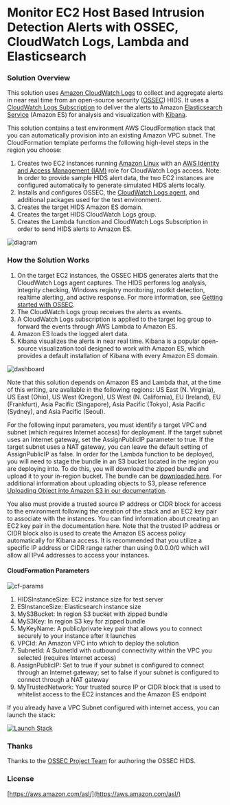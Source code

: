 # Monitor EC2 Host Based Intrusion Detection Alerts with OSSEC, CloudWatch Logs, Lambda and Elasticsearch

### Solution Overview
This solution uses [Amazon CloudWatch Logs](http://docs.aws.amazon.com/AmazonCloudWatch/latest/logs/WhatIsCloudWatchLogs.html) to collect and aggregate alerts in near real time from an open-source security ([OSSEC](http://ossec.github.io/)) HIDS. It uses a [CloudWatch Logs Subscription](http://docs.aws.amazon.com/AmazonCloudWatch/latest/logs/Subscriptions.html) to deliver the alerts to Amazon [Elasticsearch Service](https://aws.amazon.com/elasticsearch-service/) (Amazon ES) for analysis and visualization with [Kibana](https://en.wikipedia.org/wiki/Kibana).

This solution contains a test environment AWS CloudFormation stack that you can automatically provision into an existing Amazon VPC subnet. The CloudFormation template performs the following high-level steps in the region you choose:

1.	Creates two EC2 instances running [Amazon Linux](https://aws.amazon.com/amazon-linux-ami/) with an [AWS Identity and Access Management (IAM)](http://docs.aws.amazon.com/AWSEC2/latest/UserGuide/iam-roles-for-amazon-ec2.html) role for CloudWatch Logs access. Note: In order to provide sample HIDS alert data, the two EC2 instances are configured automatically to generate simulated HIDS alerts locally.
2.	Installs and configures OSSEC, the [CloudWatch Logs agent](http://docs.aws.amazon.com/AmazonCloudWatch/latest/logs/QuickStartEC2Instance.html), and additional packages used for the test environment.
3.	Creates the target HIDS Amazon ES domain.
4.	Creates the target HIDS CloudWatch Logs group.
5.	Creates the Lambda function and CloudWatch Logs Subscription in order to send HIDS alerts to Amazon ES.

![diagram](https://github.com/awslabs/hids-cloudwatchlogs-elasticsearch-template/blob/master/images/hids-cwl-es.png)

### How the Solution Works
1.	On the target EC2 instances, the OSSEC HIDS generates alerts that the CloudWatch Logs agent captures. The HIDS performs log analysis, integrity checking, Windows registry monitoring, rootkit detection, realtime alerting, and active response. For more information, see [Getting started with OSSEC](http://ossec.github.io/docs/manual/non-technical-overview.html).
2.	The CloudWatch Logs group receives the alerts as events.
3.	A CloudWatch Logs subscription is applied to the target log group to forward the events through AWS Lambda to Amazon ES.
4.	Amazon ES loads the logged alert data.
5.	Kibana visualizes the alerts in near real time. Kibana is a popular open-source visualization tool designed to work with Amazon ES, which provides a default installation of Kibana with every Amazon ES domain.

![dashboard](https://github.com/awslabs/hids-cloudwatchlogs-elasticsearch-template/blob/master/images/hids-dashboard.png)

Note that this solution depends on Amazon ES and Lambda that, at the time of this writing, are available in the following regions: US East (N. Virginia), US East (Ohio), US West (Oregon), US West (N. California), EU (Ireland), EU (Frankfurt), Asia Pacific (Singapore), Asia Pacific (Tokyo), Asia Pacific (Sydney), and Asia Pacific (Seoul).

For the following input parameters, you must identify a target VPC and subnet (which requires Internet access) for deployment. If the target subnet uses an Internet gateway, set the AssignPublicIP parameter to true. If the target subnet uses a NAT gateway, you can leave the default setting of AssignPublicIP as false.
In order for the Lambda function to be deployed, you will need to stage the bundle in an S3 bucket located in the region you are deploying into. To do this, you will download the zipped bundle and upload it to your in-region bucket. The bundle can be [downloaded here](https://github.com/awslabs/hids-cloudwatchlogs-elasticsearch-template/raw/master/lambda-consumer/hids-lambda-consumer.zip). For additional information about uploading objects to S3, please reference [Uploading Object into Amazon S3 in our documentation](http://docs.aws.amazon.com/AmazonS3/latest/UG/UploadingObjectsintoAmazonS3.html).

You also must provide a trusted source IP address or CIDR block for access to the environment following the creation of the stack and an EC2 key pair to associate with the instances. You can find information about creating an EC2 key pair in the documentation here. Note that the trusted IP address or CIDR block also is used to create the Amazon ES access policy automatically for Kibana access. It is recommended that you utilize a specific IP address or CIDR range rather than using 0.0.0.0/0 which will allow all IPv4 addresses to access your instances.

#### CloudFormation Parameters
![cf-params](https://github.com/awslabs/hids-cloudwatchlogs-elasticsearch-template/blob/master/images/cf-params.png)

1.	HIDSInstanceSize:
EC2 instance size for test server
2.	ESInstanceSize:
Elasticsearch instance size
3.	MyS3Bucket:
In region S3 bucket with zipped bundle
4.	MyS3Key:
In region S3 key for zipped bundle
5.	MyKeyName:
A public/private key pair that allows you to connect securely to your instance after it launches
6.	VPCId:
An Amazon VPC into which to deploy the solution
7.	SubnetId:
A SubnetId with outbound connectivity within the VPC you selected (requires Internet access)
8.	AssignPublicIP:
Set to true if your subnet is configured to connect through an Internet gateway; set to false if your subnet is configured to connect through a NAT gateway
9.	MyTrustedNetwork:
Your trusted source IP or CIDR block that is used to whitelist access to the EC2 instances and the Amazon ES endpoint

If you already have a VPC Subnet configured with internet access, you can launch the stack:

[launch-stack]:https://console.aws.amazon.com/cloudformation/home?#/stacks/new?stackName=HIDS-Alerts-ES-Test-Stack&templateURL=https://s3.amazonaws.com/hids-cwl-es-artifacts/hids-cwl-es.template

[![Launch Stack](https://github.com/awslabs/hids-cloudwatchlogs-elasticsearch-template/blob/master/images/launch-stack.png)][launch-stack]

### Thanks
Thanks to the [OSSEC Project Team](http://ossec.github.io/about.html#ossec-team) for authoring the OSSEC HIDS.

### License
[https://aws.amazon.com/asl/](https://aws.amazon.com/asl/)
